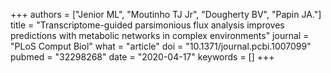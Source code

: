 +++
authors = ["Jenior ML", "Moutinho TJ Jr", "Dougherty BV", "Papin JA."]
title = "Transcriptome-guided parsimonious flux analysis improves predictions with metabolic networks in complex environments"
journal = "PLoS Comput Biol"
what = "article"
doi = "10.1371/journal.pcbi.1007099"
pubmed = "32298268"
date = "2020-04-17"
keywords = []
+++

